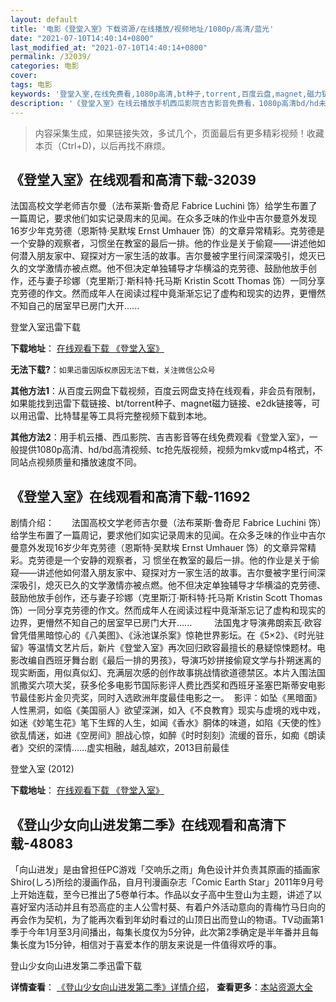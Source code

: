 ```yaml
---
layout: default
title: '电影《登堂入室》下载资源/在线播放/视频地址/1080p/高清/蓝光'
date: "2021-07-10T14:40:14+0800"
last_modified_at: "2021-07-10T14:40:14+0800"
permalink: /32039/
categories: 电影
cover:
tags: 电影
keywords: '登堂入室,在线免费看,1080p高清,bt种子,torrent,百度云盘,magnet,磁力链,迅雷下载资源'
description: '《登堂入室》在线云播放手机西瓜影院吉吉影音免费看，1080p高清bd/hd未删减完整版和tc抢先枪版，mkv/mp4格式，附带bt/torrent种子、magnet/磁力链、百度云盘、网盘资源迅雷下载链接'
---
```


>内容采集生成，如果链接失效，多试几个，页面最后有更多精彩视频！收藏本页（Ctrl+D)，以后再找不麻烦。


## 《登堂入室》在线观看和高清下载-32039

法国高校文学老师吉尔曼（法布莱斯·鲁奇尼 Fabrice Luchini 饰）给学生布置了一篇周记，要求他们如实记录周末的见闻。在众多乏味的作业中吉尔曼意外发现16岁少年克劳德（恩斯特·吴默埃 Ernst Umhauer 饰）的文章异常精彩。克劳德是一个安静的观察者，习惯坐在教室的最后一排。他的作业是关于偷窥——讲述他如何潜入朋友家中、窥探对方一家生活的故事。吉尔曼被字里行间深深吸引，熄灭已久的文学激情亦被点燃。他不但决定单独辅导才华横溢的克劳德、鼓励他放手创作，还与妻子珍娜（克里斯汀·斯科特&middot;托马斯 Kristin Scott Thomas 饰）一同分享克劳德的作文。然而成年人在阅读过程中竟渐渐忘记了虚构和现实的边界，更懵然不知自己的居室早已房门大开......


登堂入室迅雷下载

**下载地址**： [在线观看下载 《登堂入室》](https://www.993dy.com//vod-detail-id-15858.html) 


**无法下载?**：`如果迅雷因版权原因无法下载，关注微信公众号 `

**其他方法1**：从百度云网盘下载视频，百度云网盘支持在线观看，非会员有限制，如果能找到迅雷下载链接、bt/torrent种子、magnet磁力链接、e2dk链接等，可以用迅雷、比特彗星等工具将完整视频下载到本地。

**其他方法2**：用手机云播、西瓜影院、吉吉影音等在线免费观看《登堂入室》，一般提供1080p高清、hd/bd高清视频、tc抢先版视频，视频为mkv或mp4格式，不同站点视频质量和播放速度不同。


## 《登堂入室》在线观看和高清下载-11692

剧情介绍：　　法国高校文学老师吉尔曼（法布莱斯·鲁奇尼 Fabrice Luchini 饰）给学生布置了一篇周记，要求他们如实记录周末的见闻。在众多乏味的作业中吉尔曼意外发现16岁少年克劳德（恩斯特·吴默埃 Ernst Umhauer 饰）的文章异常精彩。克劳德是一个安静的观察者，习 惯坐在教室的最后一排。他的作业是关于偷窥——讲述他如何潜入朋友家中、窥探对方一家生活的故事。吉尔曼被字里行间深深吸引，熄灭已久的文学激情亦被点燃。他不但决定单独辅导才华横溢的克劳德、鼓励他放手创作，还与妻子珍娜（克里斯汀·斯科特·托马斯 Kristin Scott Thomas 饰）一同分享克劳德的作文。然而成年人在阅读过程中竟渐渐忘记了虚构和现实的边界，更懵然不知自己的居室早已房门大开......  　　法国鬼才导演弗朗索瓦·欧容曾凭借黑暗惊心的《八美图》、《泳池谋杀案》惊艳世界影坛。在《5×2》、《时光驻留》等温情文艺片后，新片《登堂入室》再次回归欧容最擅长的悬疑惊悚题材。电影改编自西班牙舞台剧《最后一排的男孩》，导演巧妙拼接偷窥文学与扑朔迷离的现实断面，用似真似幻、充满层次感的创作故事挑战情欲道德禁区。本片入围法国凯撒奖六项大奖，获多伦多电影节国际影评人费比西奖和西班牙圣塞巴斯蒂安电影节最佳影片金贝壳奖，同时入选欧洲年度最佳电影之一。  影评：如坠《黑暗面》人性黑洞，如临《美国丽人》欲望深渊，如入《不良教育》现实与虚境的戏中戏，如迷《妙笔生花》笔下生辉的人生，如闻《香水》胴体的味道，如陷《天使的性》欲乱情迷，如进《空房间》胆战心惊，如醉《时时刻刻》流缓的音乐，如痴《朗读者》交织的深情……虚实相融，越乱越欢，2013目前最佳


登堂入室 (2012)

**下载地址**： [在线观看下载 《登堂入室》](https://www.btbtdy.me/btdy/dy7530.html) 


## 《登山少女向山进发第二季》在线观看和高清下载-48083

「向山进发」是由曾担任PC游戏「交响乐之雨」角色设计并负责其原画的插画家Shiro(しろ)所绘的漫画作品，自月刊漫画杂志「Comic Earth Star」2011年9月号上开始连载，至今已推出了5卷单行本。作品以女子高中生登山为主题，讲述了以喜好室内活动并且有恐高症的主人公雪村葵、有着户外活动意向的青梅竹马日向的再会作为契机，为了能再次看到年幼时看过的山顶日出而登山的物语。TV动画第1季于今年1月至3月间播出，每集长度仅为5分钟，此次第2季确定是半年番并且每集长度为15分钟，相信对于喜爱本作的朋友来说是一件值得欢呼的事。<!---剧情end--->


登山少女向山进发第二季迅雷下载

**详情查看**： [《登山少女向山进发第二季》详情介绍](/movie/48083/)， **查看更多**：[本站资源大全](/movie/t/all/)

